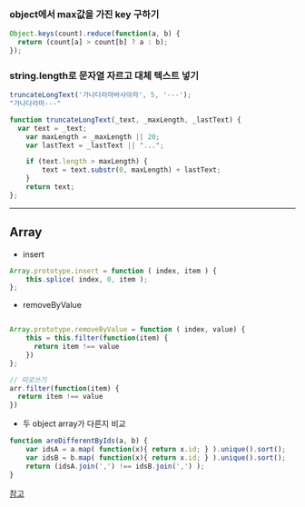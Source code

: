 
### object에서 max값을 가진 key 구하기
```js
Object.keys(count).reduce(function(a, b) {
  return (count[a] > count[b] ? a : b);
});
```

### string.length로 문자열 자르고 대체 텍스트 넣기
```js
truncateLongText('가나다라마바사아자', 5, '---');
"가나다라마---"
```
```js
function truncateLongText(_text, _maxLength, _lastText) {
  var text = _text;
	var maxLength = _maxLength || 20;
	var lastText = _lastText || "...";

	if (text.length > maxLength) {
		text = text.substr(0, maxLength) + lastText;
	}
	return text;
};
```

---

## Array
- insert
```js
Array.prototype.insert = function ( index, item ) {
    this.splice( index, 0, item );
};
```

- removeByValue
```js

Array.prototype.removeByValue = function ( index, value) {
    this = this.filter(function(item) {
      return item !== value
    })
};

// 따로쓰기
arr.filter(function(item) {
  return item !== value
})
```

- 두 object array가 다른지 비교
```js
function areDifferentByIds(a, b) {
    var idsA = a.map( function(x){ return x.id; } ).unique().sort();
    var idsB = b.map( function(x){ return x.id; } ).unique().sort();
    return (idsA.join(',') !== idsB.join(',') );
}
```
[참고](https://codereview.stackexchange.com/questions/9241/comparing-two-arrays-to-see-if-they-contain-objects-with-different-ids)
